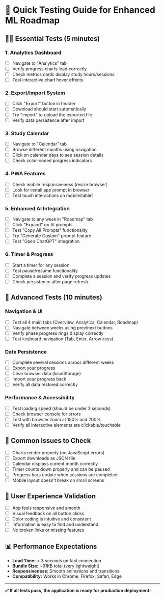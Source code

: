 # 🧪 Quick Testing Guide for Enhanced ML Roadmap

## 🏃‍♂️ Essential Tests (5 minutes)

### 1. **Analytics Dashboard** 
- [ ] Navigate to "Analytics" tab
- [ ] Verify progress charts load correctly
- [ ] Check metrics cards display study hours/sessions
- [ ] Test interactive chart hover effects

### 2. **Export/Import System**
- [ ] Click "Export" button in header
- [ ] Download should start automatically  
- [ ] Try "Import" to upload the exported file
- [ ] Verify data persistence after import

### 3. **Study Calendar**
- [ ] Navigate to "Calendar" tab
- [ ] Browse different months using navigation
- [ ] Click on calendar days to see session details
- [ ] Check color-coded progress indicators

### 4. **PWA Features**
- [ ] Check mobile responsiveness (resize browser)
- [ ] Look for install app prompt in browser
- [ ] Test touch interactions on mobile/tablet

### 5. **Enhanced AI Integration**
- [ ] Navigate to any week in "Roadmap" tab
- [ ] Click "Expand" on AI prompts
- [ ] Test "Copy All Prompts" functionality
- [ ] Try "Generate Custom" prompt feature
- [ ] Test "Open ChatGPT" integration

### 6. **Timer & Progress**
- [ ] Start a timer for any session
- [ ] Test pause/resume functionality
- [ ] Complete a session and verify progress updates
- [ ] Check persistence after page refresh

## 🔧 Advanced Tests (10 minutes)

### Navigation & UI
- [ ] Test all 4 main tabs (Overview, Analytics, Calendar, Roadmap)
- [ ] Navigate between weeks using prev/next buttons
- [ ] Verify phase progress rings display correctly
- [ ] Test keyboard navigation (Tab, Enter, Arrow keys)

### Data Persistence
- [ ] Complete several sessions across different weeks
- [ ] Export your progress
- [ ] Clear browser data (localStorage)
- [ ] Import your progress back
- [ ] Verify all data restored correctly

### Performance & Accessibility
- [ ] Test loading speed (should be under 3 seconds)
- [ ] Check browser console for errors
- [ ] Test with browser zoom at 150% and 200%
- [ ] Verify all interactive elements are clickable/touchable

## 🐛 Common Issues to Check

- [ ] Charts render properly (no JavaScript errors)
- [ ] Export downloads as JSON file
- [ ] Calendar displays current month correctly
- [ ] Timer counts down properly and can be paused
- [ ] Progress bars update when sessions are completed
- [ ] Mobile layout doesn't break on small screens

## 🎯 User Experience Validation

- [ ] App feels responsive and smooth
- [ ] Visual feedback on all button clicks
- [ ] Color coding is intuitive and consistent
- [ ] Information is easy to find and understand
- [ ] No broken links or missing features

## 📊 Performance Expectations

- **Load Time:** < 3 seconds on fast connection
- **Bundle Size:** ~91KB total (very lightweight)
- **Responsiveness:** Smooth animations and transitions
- **Compatibility:** Works in Chrome, Firefox, Safari, Edge

---

**✅ If all tests pass, the application is ready for production deployment!** 